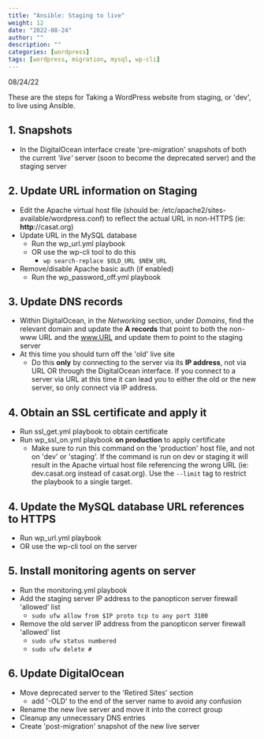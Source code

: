 ```yaml
---
title: "Ansible: Staging to live"
weight: 12
date: "2022-08-24"
author: ""
description: ""
categories: [wordpress]
tags: [wordpress, migration, mysql, wp-cli]
---
```

08/24/22

These are the steps for Taking a WordPress website from staging, or 'dev', to live using Ansible.

## 1. Snapshots
- In the DigitalOcean interface create 'pre-migration' snapshots of both the current *'live'* server (soon to become the deprecated server) and the staging server

## 2. Update URL information on Staging
- Edit the Apache virtual host file (should be: /etc/apache2/sites-available/wordpress.conf) to reflect the actual URL in non-HTTPS (ie: **http**://casat.org)
- Update URL in the MySQL database
    - Run the wp_url.yml playbook
    - OR use the wp-cli tool to do this
        - ```wp search-replace $OLD_URL $NEW_URL```
- Remove/disable Apache basic auth (if enabled)
    - Run the wp_password_off.yml playbook

## 3. Update DNS records
- Within DigitalOcean, in the *Networking* section, under *Domains*, find the relevant domain and update the **A records** that point to both the non-www URL and the www.URL and update them to point to the staging server
- At this time you should turn off the 'old' live site
    - Do this **only** by connecting to the server via its **IP address**, not via URL OR through the DigitalOcean interface. If you connect to a server via URL at this time it can lead you to either the old or the new server, so only connect via IP address.

## 4. Obtain an SSL certificate and apply it
- Run ssl_get.yml playbook to obtain certificate
- Run wp_ssl_on.yml playbook **on production** to apply certificate
    - Make sure to run this command on the 'production' host file, and not on 'dev' or 'staging'. If the command is run on dev or staging it will result in the Apache virtual host file referencing the wrong URL (ie: dev.casat.org instead of casat.org). Use the ```--limit``` tag to restrict the playbook to a single target.

## 4. Update the MySQL database URL references to HTTPS
- Run wp_url.yml playbook
- OR use the wp-cli tool on the server

## 5. Install monitoring agents on server
- Run the monitoring.yml playbook
- Add the staging server IP address to the panopticon server firewall 'allowed' list
    - ```sudo ufw allow from $IP proto tcp to any port 3100```
- Remove the old server IP address from the panopticon server firewall 'allowed' list
    - ```sudo ufw status numbered```
    - ```sudo ufw delete #```

## 6. Update DigitalOcean
- Move deprecated server to the 'Retired Sites' section
    - add '-OLD' to the end of the server name to avoid any confusion
- Rename the new live server and move it into the correct group
- Cleanup any unnecessary DNS entries
- Create 'post-migration' snapshot of the new live server